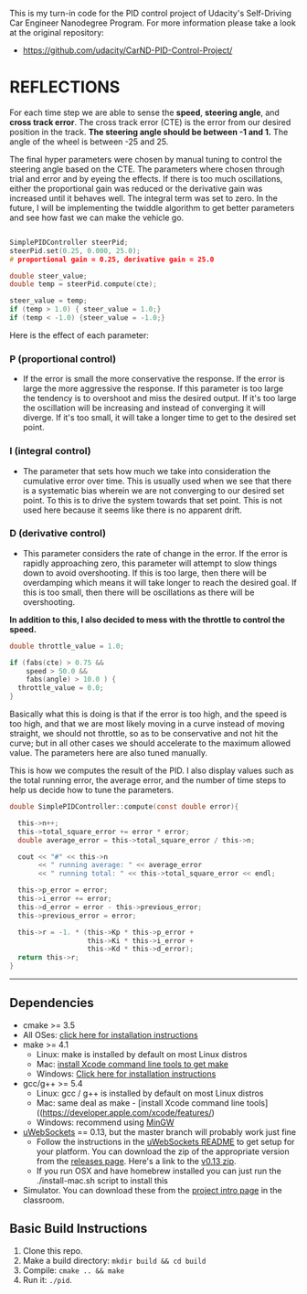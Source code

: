 
This is my turn-in code for the PID control project of Udacity's Self-Driving Car Engineer Nanodegree Program. For more information please take a look at
the original repository:
- https://github.com/udacity/CarND-PID-Control-Project/

# REFLECTIONS

 For each time step we are able to sense the **speed**, **steering angle**, and **cross track error**. The cross track error (CTE) is the error from our desired position in the track.
**The steering angle should be between -1 and 1.**
The angle of the wheel is between -25 and 25.

The final hyper parameters were chosen by manual tuning to control the steering angle based on the CTE. The parameters where chosen through trial and error and by eyeing the effects. If there is too much oscillations, either the proportional gain was reduced or the derivative gain was increased until it behaves well. The integral term was set to zero.
In the future, I will be implementing the twiddle algorithm to get better parameters and see how fast we can make the vehicle go.

```c

SimplePIDController steerPid;
steerPid.set(0.25, 0.000, 25.0);
# proportional gain = 0.25, derivative gain = 25.0

double steer_value;
double temp = steerPid.compute(cte);

steer_value = temp;
if (temp > 1.0) { steer_value = 1.0;}
if (temp < -1.0) {steer_value = -1.0;}

```

Here is the effect of each parameter:
### P (proportional control)
-  If the error is small the more conservative the response. If the error is large the more aggressive the response. If this parameter is too large the tendency is to overshoot and miss the desired output. If it's too large the oscillation will be increasing and instead of converging it will diverge. If it's too small, it will take a longer time to get to the desired set point.

### I (integral control)
- The parameter that sets how much we take into
consideration the cumulative error over time.
This is usually used when we see that there is a systematic bias wherein we are not converging to our desired set point. To this is to drive the system towards that set point. This is not used here because it seems like there is no apparent drift.

### D (derivative control)
- This parameter considers the rate of change in the error. If the error is rapidly approaching zero, this parameter will attempt to slow things down to avoid overshooting. If this is too large, then there will be overdamping which means it will take longer to reach the desired goal. If this is too small,
then there will be oscillations as there will be overshooting.

**In addition to this, I also decided to mess with
the throttle to control the speed.**

```c
double throttle_value = 1.0;

if (fabs(cte) > 0.75 &&
    speed > 50.0 &&
    fabs(angle) > 10.0 ) {
  throttle_value = 0.0;
}
```

Basically what this is doing is that if the error is too high, and the speed is too high,
and that we are most likely moving in a curve instead of moving straight, we should not throttle,
so as to be conservative and not hit the curve; but in all other cases we should accelerate to the maximum allowed value. The parameters here are also tuned manually.

This is how we computes the result of the PID. I also display values such as the total running error,
the average error, and the number of time steps to help us decide how to tune the parameters.

```c
double SimplePIDController::compute(const double error){

  this->n++;
  this->total_square_error += error * error;
  double average_error = this->total_square_error / this->n;

  cout << "#" << this->n
       << " running average: " << average_error
       << " running total: " << this->total_square_error << endl;

  this->p_error = error;
  this->i_error += error;
  this->d_error = error - this->previous_error;
  this->previous_error = error;

  this->r = -1. * (this->Kp * this->p_error +
                   this->Ki * this->i_error +
                   this->Kd * this->d_error);
  return this->r;
}
```

---

## Dependencies

* cmake >= 3.5
 * All OSes: [click here for installation instructions](https://cmake.org/install/)
* make >= 4.1
  * Linux: make is installed by default on most Linux distros
  * Mac: [install Xcode command line tools to get make](https://developer.apple.com/xcode/features/)
  * Windows: [Click here for installation instructions](http://gnuwin32.sourceforge.net/packages/make.htm)
* gcc/g++ >= 5.4
  * Linux: gcc / g++ is installed by default on most Linux distros
  * Mac: same deal as make - [install Xcode command line tools]((https://developer.apple.com/xcode/features/)
  * Windows: recommend using [MinGW](http://www.mingw.org/)
* [uWebSockets](https://github.com/uWebSockets/uWebSockets) == 0.13, but the master branch will probably work just fine
  * Follow the instructions in the [uWebSockets README](https://github.com/uWebSockets/uWebSockets/blob/master/README.md) to get setup for your platform. You can download the zip of the appropriate version from the [releases page](https://github.com/uWebSockets/uWebSockets/releases). Here's a link to the [v0.13 zip](https://github.com/uWebSockets/uWebSockets/archive/v0.13.0.zip).
  * If you run OSX and have homebrew installed you can just run the ./install-mac.sh script to install this
* Simulator. You can download these from the [project intro page](https://github.com/udacity/CarND-PID-Control-Project/releases) in the classroom.

## Basic Build Instructions

1. Clone this repo.
2. Make a build directory: `mkdir build && cd build`
3. Compile: `cmake .. && make`
4. Run it: `./pid`.
